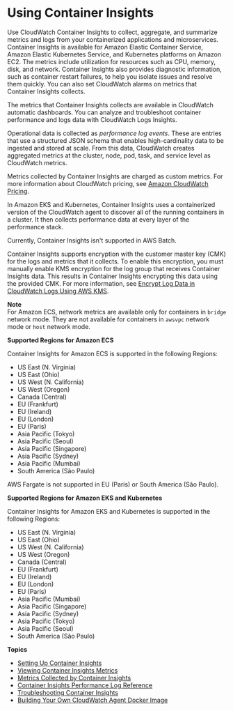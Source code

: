 # Using Container Insights<a name="ContainerInsights"></a>

Use CloudWatch Container Insights to collect, aggregate, and summarize metrics and logs from your containerized applications and microservices\. Container Insights is available for Amazon Elastic Container Service, Amazon Elastic Kubernetes Service, and Kubernetes platforms on Amazon EC2\. The metrics include utilization for resources such as CPU, memory, disk, and network\. Container Insights also provides diagnostic information, such as container restart failures, to help you isolate issues and resolve them quickly\. You can also set CloudWatch alarms on metrics that Container Insights collects\.

The metrics that Container Insights collects are available in CloudWatch automatic dashboards\. You can analyze and troubleshoot container performance and logs data with CloudWatch Logs Insights\.

Operational data is collected as *performance log events*\. These are entries that use a structured JSON schema that enables high\-cardinality data to be ingested and stored at scale\. From this data, CloudWatch creates aggregated metrics at the cluster, node, pod, task, and service level as CloudWatch metrics\.

Metrics collected by Container Insights are charged as custom metrics\. For more information about CloudWatch pricing, see [Amazon CloudWatch Pricing](https://aws.amazon.com/cloudwatch/pricing/)\.

In Amazon EKS and Kubernetes, Container Insights uses a containerized version of the CloudWatch agent to discover all of the running containers in a cluster\. It then collects performance data at every layer of the performance stack\.

Currently, Container Insights isn't supported in AWS Batch\.

Container Insights supports encryption with the customer master key \(CMK\) for the logs and metrics that it collects\. To enable this encryption, you must manually enable KMS encryption for the log group that receives Container Insights data\. This results in Container Insights encrypting this data using the provided CMK\. For more information, see [Encrypt Log Data in CloudWatch Logs Using AWS KMS](https://docs.aws.amazon.com/AmazonCloudWatch/latest/logs/encrypt-log-data-kms.html)\.

**Note**  
For Amazon ECS, network metrics are available only for containers in `bridge` network mode\. They are not available for containers in `awsvpc` network mode or `host` network mode\.

**Supported Regions for Amazon ECS**

Container Insights for Amazon ECS is supported in the following Regions:
+ US East \(N\. Virginia\)
+ US East \(Ohio\)
+ US West \(N\. California\)
+ US West \(Oregon\)
+ Canada \(Central\)
+ EU \(Frankfurt\)
+ EU \(Ireland\)
+ EU \(London\)
+ EU \(Paris\)
+ Asia Pacific \(Tokyo\)
+ Asia Pacific \(Seoul\)
+ Asia Pacific \(Singapore\)
+ Asia Pacific \(Sydney\)
+ Asia Pacific \(Mumbai\)
+ South America \(São Paulo\)

AWS Fargate is not supported in EU \(Paris\) or South America \(São Paulo\)\.

**Supported Regions for Amazon EKS and Kubernetes**

Container Insights for Amazon EKS and Kubernetes is supported in the following Regions:
+ US East \(N\. Virginia\)
+ US East \(Ohio\)
+ US West \(N\. California\)
+ US West \(Oregon\)
+ Canada \(Central\)
+ EU \(Frankfurt\)
+ EU \(Ireland\)
+ EU \(London\)
+ EU \(Paris\)
+ Asia Pacific \(Mumbai\)
+ Asia Pacific \(Singapore\)
+ Asia Pacific \(Sydney\)
+ Asia Pacific \(Tokyo\)
+ Asia Pacific \(Seoul\)
+ South America \(São Paulo\)

**Topics**
+ [Setting Up Container Insights](deploy-container-insights.md)
+ [Viewing Container Insights Metrics](Container-Insights-view-metrics.md)
+ [Metrics Collected by Container Insights](Container-Insights-metrics.md)
+ [Container Insights Performance Log Reference](Container-Insights-reference.md)
+ [Troubleshooting Container Insights](ContainerInsights-troubleshooting.md)
+ [Building Your Own CloudWatch Agent Docker Image](ContainerInsights-build-docker-image.md)